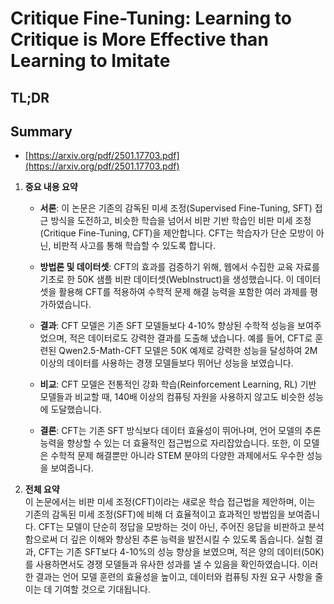 # Critique Fine-Tuning: Learning to Critique is More Effective than Learning to Imitate
## TL;DR
## Summary
- [https://arxiv.org/pdf/2501.17703.pdf](https://arxiv.org/pdf/2501.17703.pdf)

1. **중요 내용 요약**  
   - **서론**: 이 논문은 기존의 감독된 미세 조정(Supervised Fine-Tuning, SFT) 접근 방식을 도전하고, 비슷한 학습을 넘어서 비판 기반 학습인 비판 미세 조정(Critique Fine-Tuning, CFT)을 제안합니다. CFT는 학습자가 단순 모방이 아닌, 비판적 사고를 통해 학습할 수 있도록 합니다. 
   
   - **방법론 및 데이터셋**: CFT의 효과를 검증하기 위해, 웹에서 수집한 교육 자료를 기초로 한 50K 샘플 비판 데이터셋(WebInstruct)을 생성했습니다. 이 데이터셋을 활용해 CFT를 적용하여 수학적 문제 해결 능력을 포함한 여러 과제를 평가하였습니다.
   
   - **결과**: CFT 모델은 기존 SFT 모델들보다 4-10% 향상된 수학적 성능을 보여주었으며, 적은 데이터로도 강력한 결과를 도출해 냈습니다. 예를 들어, CFT로 훈련된 Qwen2.5-Math-CFT 모델은 50K 예제로 강력한 성능을 달성하여 2M 이상의 데이터를 사용하는 경쟁 모델들보다 뛰어난 성능을 보였습니다.
   
   - **비교**: CFT 모델은 전통적인 강화 학습(Reinforcement Learning, RL) 기반 모델들과 비교할 때, 140배 이상의 컴퓨팅 자원을 사용하지 않고도 비슷한 성능에 도달했습니다. 
   
   - **결론**: CFT는 기존 SFT 방식보다 데이터 효율성이 뛰어나며, 언어 모델의 추론 능력을 향상할 수 있는 더 효율적인 접근법으로 자리잡았습니다. 또한, 이 모델은 수학적 문제 해결뿐만 아니라 STEM 분야의 다양한 과제에서도 우수한 성능을 보여줍니다.

2. **전체 요약**  
   이 논문에서는 비판 미세 조정(CFT)이라는 새로운 학습 접근법을 제안하며, 이는 기존의 감독된 미세 조정(SFT)에 비해 더 효율적이고 효과적인 방법임을 보여줍니다. CFT는 모델이 단순히 정답을 모방하는 것이 아닌, 주어진 응답을 비판하고 분석함으로써 더 깊은 이해와 향상된 추론 능력을 발전시킬 수 있도록 돕습니다. 실험 결과, CFT는 기존 SFT보다 4-10%의 성능 향상을 보였으며, 적은 양의 데이터(50K)를 사용하면서도 경쟁 모델들과 유사한 성과를 낼 수 있음을 확인하였습니다. 이러한 결과는 언어 모델 훈련의 효율성을 높이고, 데이터와 컴퓨팅 자원 요구 사항을 줄이는 데 기여할 것으로 기대됩니다.